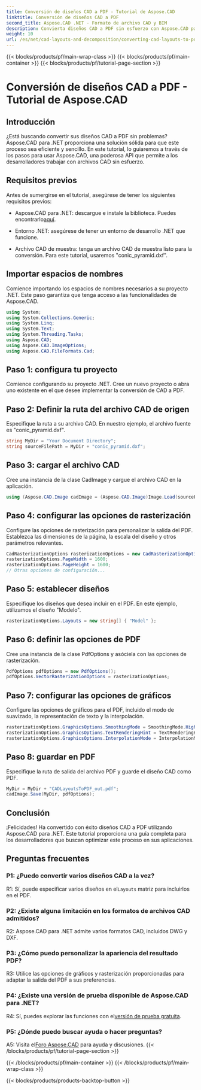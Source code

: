 ```yaml
---
title: Conversión de diseños CAD a PDF - Tutorial de Aspose.CAD
linktitle: Conversión de diseños CAD a PDF
second_title: Aspose.CAD .NET - Formato de archivo CAD y BIM
description: Convierta diseños CAD a PDF sin esfuerzo con Aspose.CAD para .NET. Siga nuestra guía paso a paso para una integración perfecta.
weight: 10
url: /es/net/cad-layouts-and-decomposition/converting-cad-layouts-to-pdf/
---
```


{{< blocks/products/pf/main-wrap-class >}}
{{< blocks/products/pf/main-container >}}
{{< blocks/products/pf/tutorial-page-section >}}

# Conversión de diseños CAD a PDF - Tutorial de Aspose.CAD

## Introducción

¿Está buscando convertir sus diseños CAD a PDF sin problemas? Aspose.CAD para .NET proporciona una solución sólida para que este proceso sea eficiente y sencillo. En este tutorial, lo guiaremos a través de los pasos para usar Aspose.CAD, una poderosa API que permite a los desarrolladores trabajar con archivos CAD sin esfuerzo.

## Requisitos previos

Antes de sumergirse en el tutorial, asegúrese de tener los siguientes requisitos previos:

-  Aspose.CAD para .NET: descargue e instale la biblioteca. Puedes encontrarlo[aquí](https://releases.aspose.com/cad/net/).

- Entorno .NET: asegúrese de tener un entorno de desarrollo .NET que funcione.

- Archivo CAD de muestra: tenga un archivo CAD de muestra listo para la conversión. Para este tutorial, usaremos "conic_pyramid.dxf".

## Importar espacios de nombres

Comience importando los espacios de nombres necesarios a su proyecto .NET. Este paso garantiza que tenga acceso a las funcionalidades de Aspose.CAD.

```csharp
using System;
using System.Collections.Generic;
using System.Linq;
using System.Text;
using System.Threading.Tasks;
using Aspose.CAD;
using Aspose.CAD.ImageOptions;
using Aspose.CAD.FileFormats.Cad;
```

## Paso 1: configura tu proyecto

Comience configurando su proyecto .NET. Cree un nuevo proyecto o abra uno existente en el que desee implementar la conversión de CAD a PDF.

## Paso 2: Definir la ruta del archivo CAD de origen

Especifique la ruta a su archivo CAD. En nuestro ejemplo, el archivo fuente es "conic_pyramid.dxf".

```csharp
string MyDir = "Your Document Directory";
string sourceFilePath = MyDir + "conic_pyramid.dxf";
```

## Paso 3: cargar el archivo CAD

Cree una instancia de la clase CadImage y cargue el archivo CAD en la aplicación.

```csharp
using (Aspose.CAD.Image cadImage = (Aspose.CAD.Image)Image.Load(sourceFilePath))
```

## Paso 4: configurar las opciones de rasterización

Configure las opciones de rasterización para personalizar la salida del PDF. Establezca las dimensiones de la página, la escala del diseño y otros parámetros relevantes.

```csharp
CadRasterizationOptions rasterizationOptions = new CadRasterizationOptions();
rasterizationOptions.PageWidth = 1600;
rasterizationOptions.PageHeight = 1600;
// Otras opciones de configuración...
```

## Paso 5: establecer diseños

Especifique los diseños que desea incluir en el PDF. En este ejemplo, utilizamos el diseño "Modelo".

```csharp
rasterizationOptions.Layouts = new string[] { "Model" };
```

## Paso 6: definir las opciones de PDF

Cree una instancia de la clase PdfOptions y asóciela con las opciones de rasterización.

```csharp
PdfOptions pdfOptions = new PdfOptions();
pdfOptions.VectorRasterizationOptions = rasterizationOptions;
```

## Paso 7: configurar las opciones de gráficos

Configure las opciones de gráficos para el PDF, incluido el modo de suavizado, la representación de texto y la interpolación.

```csharp
rasterizationOptions.GraphicsOptions.SmoothingMode = SmoothingMode.HighQuality;
rasterizationOptions.GraphicsOptions.TextRenderingHint = TextRenderingHint.AntiAliasGridFit;
rasterizationOptions.GraphicsOptions.InterpolationMode = InterpolationMode.HighQualityBicubic;
```

## Paso 8: guardar en PDF

Especifique la ruta de salida del archivo PDF y guarde el diseño CAD como PDF.

```csharp
MyDir = MyDir + "CADLayoutsToPDF_out.pdf";
cadImage.Save(MyDir, pdfOptions);
```

## Conclusión

¡Felicidades! Ha convertido con éxito diseños CAD a PDF utilizando Aspose.CAD para .NET. Este tutorial proporciona una guía completa para los desarrolladores que buscan optimizar este proceso en sus aplicaciones.

## Preguntas frecuentes

### P1: ¿Puedo convertir varios diseños CAD a la vez?

 R1: Sí, puede especificar varios diseños en el`Layouts` matriz para incluirlos en el PDF.

### P2: ¿Existe alguna limitación en los formatos de archivos CAD admitidos?

R2: Aspose.CAD para .NET admite varios formatos CAD, incluidos DWG y DXF.

### P3: ¿Cómo puedo personalizar la apariencia del resultado PDF?

R3: Utilice las opciones de gráficos y rasterización proporcionadas para adaptar la salida del PDF a sus preferencias.

### P4: ¿Existe una versión de prueba disponible de Aspose.CAD para .NET?

 R4: Sí, puedes explorar las funciones con el[versión de prueba gratuita](https://releases.aspose.com/).

### P5: ¿Dónde puedo buscar ayuda o hacer preguntas?

A5: Visita el[Foro Aspose.CAD](https://forum.aspose.com/c/cad/19) para ayuda y discusiones.
{{< /blocks/products/pf/tutorial-page-section >}}

{{< /blocks/products/pf/main-container >}}
{{< /blocks/products/pf/main-wrap-class >}}

{{< blocks/products/products-backtop-button >}}
